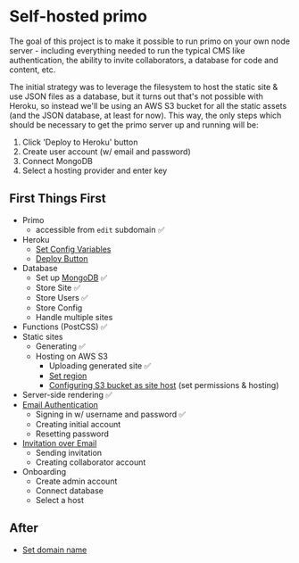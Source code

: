 # Self-hosted primo

The goal of this project is to make it possible to run primo on your own node server - including everything needed to run the typical CMS like authentication, the ability to invite collaborators, a database for code and content, etc.

The initial strategy was to leverage the filesystem to host the static site & use JSON files as a database, but it turns out that's not possible with Heroku, so instead we'll be using an AWS S3 bucket for all the static assets (and the JSON database, at least for now). This way, the only steps which should be necessary to get the primo server up and running will be:

1. Click 'Deploy to Heroku' button
1. Create user account (w/ email and password)
1. Connect MongoDB
1. Select a hosting provider and enter key

## First Things First

* Primo
  * accessible from `edit` subdomain ✅
* Heroku
  * [Set Config Variables](https://devcenter.heroku.com/articles/platform-api-reference#config-vars)
  * [Deploy Button](https://devcenter.heroku.com/articles/heroku-button)
* Database
  * Set up [MongoDB](https://flaviocopes.com/node-mongodb/) ✅
  * Store Site ✅
  * Store Users ✅
  * Store Config
  * Handle multiple sites
* Functions (PostCSS) ✅
* Static sites
  * Generating ✅
  * Hosting on AWS S3
    * Uploading generated site ✅
    * [Set region](https://docs.aws.amazon.com/sdk-for-javascript/v2/developer-guide/s3-example-creating-buckets.html)
    * [Configuring S3 bucket as site host](https://docs.aws.amazon.com/AWSJavaScriptSDK/latest/AWS/S3.html#putBucketWebsite-property) (set permissions & hosting)
* Server-side rendering ✅
* [Email Authentication](http://www.passportjs.org/)
  * Signing in w/ username and password ✅
  * Creating initial account
  * Resetting password
* [Invitation over Email](https://nodemailer.com/transports/sendmail/)
  * Sending invitation
  * Creating collaborator account
* Onboarding
  * Create admin account
  * Connect database
  * Select a host

## After

* [Set domain name](https://docs.aws.amazon.com/AmazonS3/latest/dev/website-hosting-custom-domain-walkthrough.html#website-hosting-custom-domain-walkthrough-domain-registry)
